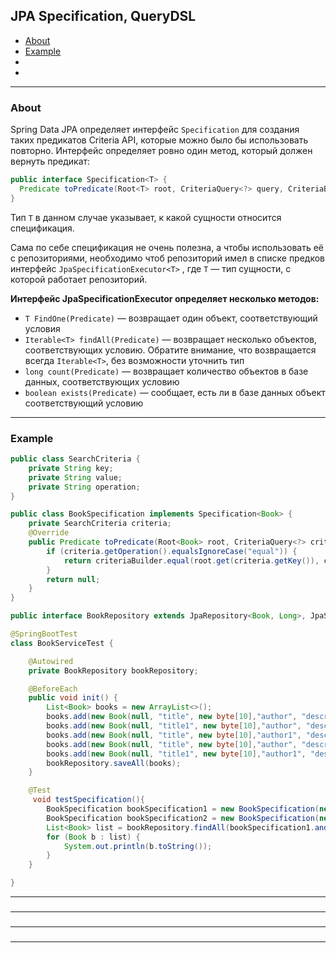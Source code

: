 ## JPA Specification, QueryDSL

- [About](#About)
- [Example](#Example)
- [](#)
- [](#)

---

### About
Spring Data JPA определяет интерфейс `Specification` для создания таких предикатов Criteria API, которые можно 
было бы использовать повторно. Интерфейс определяет ровно один метод, который должен вернуть предикат:
```java
public interface Specification<T> {
  Predicate toPredicate(Root<T> root, CriteriaQuery<?> query, CriteriaBuilder builder);
}
```
Тип `T`  в данном случае указывает, к какой сущности относится спецификация.

Сама по себе спецификация не очень полезна, а чтобы использовать её с репозиториями, необходимо чтоб репозиторий 
имел в списке предков интерфейс `JpaSpecificationExecutor<T>` , где `T` — тип сущности, с которой работает репозиторий. 

__Интерфейс JpaSpecificationExecutor<T> определяет несколько методов:__   
- `T FindOne(Predicate)` — возвращает один объект, соответствующий условия
- `Iterable<T> findAll(Predicate)` — возвращает несколько объектов, соответствующих условию. Обратите внимание, 
    что возвращается всегда `Iterable<T>`, без возможности уточнить тип
- `long count(Predicate)` — возвращает количество объектов в базе данных, соответствующих условию
- `boolean exists(Predicate)` — сообщает, есть ли в базе данных объект соответствующий условию

---

### Example
```java
public class SearchCriteria {
    private String key;
    private String value;
    private String operation;
}
```
```java
public class BookSpecification implements Specification<Book> {
    private SearchCriteria criteria;
    @Override
    public Predicate toPredicate(Root<Book> root, CriteriaQuery<?> criteriaQuery, CriteriaBuilder criteriaBuilder) {
        if (criteria.getOperation().equalsIgnoreCase("equal")) {
            return criteriaBuilder.equal(root.get(criteria.getKey()), criteria.getValue());
        }
        return null;
    }
}
```
```java
public interface BookRepository extends JpaRepository<Book, Long>, JpaSpecificationExecutor<Book> {}
```
```java
@SpringBootTest
class BookServiceTest {

    @Autowired
    private BookRepository bookRepository;

    @BeforeEach
    public void init() {
        List<Book> books = new ArrayList<>();
        books.add(new Book(null, "title", new byte[10],"author", "description", 12, 12.12, BookAvailability.AVAILABLE));
        books.add(new Book(null, "title1", new byte[10],"author", "description", 12, 12.12, BookAvailability.AVAILABLE));
        books.add(new Book(null, "title", new byte[10],"author1", "description", 12, 12.12, BookAvailability.AVAILABLE));
        books.add(new Book(null, "title", new byte[10],"author", "description1", 12, 12.12, BookAvailability.AVAILABLE));
        books.add(new Book(null, "title1", new byte[10],"author1", "description1", 12, 12.12, BookAvailability.AVAILABLE));
        bookRepository.saveAll(books);
    }

    @Test
     void testSpecification(){
        BookSpecification bookSpecification1 = new BookSpecification(new SearchCriteria("author", "author", "equal"));
        BookSpecification bookSpecification2 = new BookSpecification(new SearchCriteria("description", "description1", "equal"));
        List<Book> list = bookRepository.findAll(bookSpecification1.and(bookSpecification2));
        for (Book b : list) {
            System.out.println(b.toString());
        }
    }

}
```


---

###

---

###

---

###

---